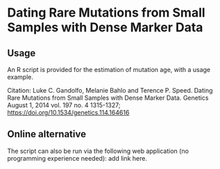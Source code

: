 # Dating Rare Mutations from Small Samples with Dense Marker Data

## Usage

An R script is provided for the estimation of mutation age, with a usage example. 

Citation: Luke C. Gandolfo, Melanie Bahlo and Terence P. Speed. Dating Rare Mutations from Small Samples with Dense Marker Data. Genetics August 1, 2014 vol. 197 no. 4 1315-1327; https://doi.org/10.1534/genetics.114.164616 

## Online alternative

The script can also be run via the following web application (no programming experience needed): add link here.


